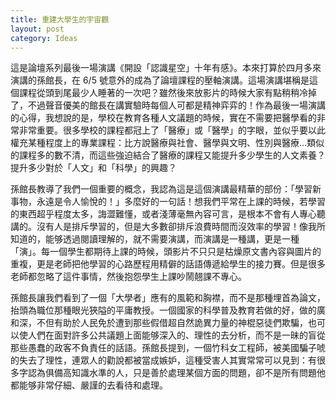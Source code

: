 ```yaml
---
title: 重建大學生的宇宙觀
layout: post
category: Ideas
---
```

這是論壇系列最後一場演講《開設「認識星空」十年有感》。本來打算於四月多來演講的孫館長，在 6/5 號意外的成為了論壇課程的壓軸演講。這場演講堪稱是這個課程從頭到尾最少人睡著的一次吧？雖然後來放影片的時候大家有點稍稍冷掉了，不過聲音優美的館長在講實驗時每個人可都是精神弈弈的！作為最後一場演講的心得，我想說的是，學校在教育各種人文議題的時候，實在不需要把醫學看的非常非常重要。很多學校的課程都冠上了「醫療」或「醫學」的字眼，並似乎要以此權充某種程度上的專業課程：比方說醫療與社會、醫學與文明、性別與醫療...類似的課程多的數不清，而這些強迫結合了醫療的課程又能提升多少學生的人文素養？提升多少對於「人文」和「科學」的興趣？

孫館長教導了我們一個重要的概念，我認為這是這個演講最精華的部份：「學習新事物，永遠是令人愉悅的！」多麼好的一句話！想我們平常在上課的時候，若學習的東西超乎程度太多，誨澀難懂，或者淺薄毫無內容可言，是根本不會有人專心聽講的。沒有人是排斥學習的，但是大多數卻排斥浪費時間而沒效率的學習！像我所知道的，能够透過閱讀理解的，就不需要演講，而演講是一種講，更是一種「演」。每一個學生都期待上課的時候，頭影片不只只是枯燥原文書內容與圖片的重複，更是老師把他學習的心路歷程用精僻的話語傳遞給學生的接力賽。但是很多老師都忽略了這件事情，然後抱怨學生上課吵鬧翹課不專心。

孫館長讓我們看到了一個「大學者」應有的風範和胸襟，而不是那種埋首為論文，抬頭為職位那種眼光狹隘的平庸教授。一個國家的科學普及教育若做的好，做的廣和深，不但有助於人民免於遭到那些假借超自然詭異力量的神棍惡徒們欺騙，也可以使人們在面對許多公共議題上面能够深入的、理性的去分析，而不是一昧的盲從那些愚蠢的政客不負責任的話語。孫館長提到，一個竹科女工程師，被美國騙子唬的失去了理性，連眾人的勸說都被當成嫉妒，這種受害人其實常常可以見到：有很多字認為俱備高知識水準的人，只是善於處理某個方面的問題，卻不是所有問題他都能够非常仔細、嚴謹的去看待和處理。
